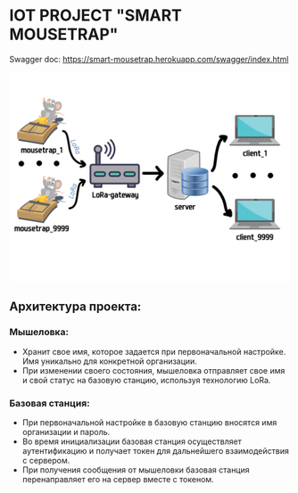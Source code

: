 # IOT PROJECT "SMART MOUSETRAP"

Swagger doc: https://smart-mousetrap.herokuapp.com/swagger/index.html

<p align="center" markdown="1" style="max-width: 100%">
  <img src=".github/img/smart-mousetrap.jpg" alt="smart-mousetrap" style="max-width: 100%" />
</p>

## Архитектура проекта:
### Мышеловка:
- Хранит свое имя, которое задается при первоначальной настройке. Имя уникально для конкретной организации.
- При изменении своего состояния, мышеловка отправляет свое имя и свой статус на базовую станцию, используя технологию LoRa.
### Базовая станция:
- При первоначальной настройке в базовую станцию вносятся имя организации и пароль.
- Во время инициализации базовая станция осуществляет аутентификацию и получает токен для дальнейшего взаимодействия с сервером.
- При получения сообщения от мышеловки базовая станция перенаправляет его на сервер вместе с токеном.